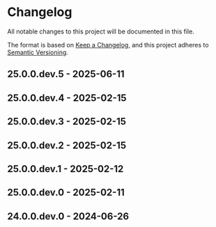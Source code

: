 # Changelog

All notable changes to this project will be documented in this file.

The format is based on [Keep a Changelog](https://keepachangelog.com/en/1.0.0/),
and this project adheres to [Semantic Versioning](https://semver.org/spec/v2.0.0.html).

## 25.0.0.dev.5 - 2025-06-11

## 25.0.0.dev.4 - 2025-02-15

## 25.0.0.dev.3 - 2025-02-15

## 25.0.0.dev.2 - 2025-02-15

## 25.0.0.dev.1 - 2025-02-12

## 25.0.0.dev.0 - 2025-02-11

## 24.0.0.dev.0 - 2024-06-26

